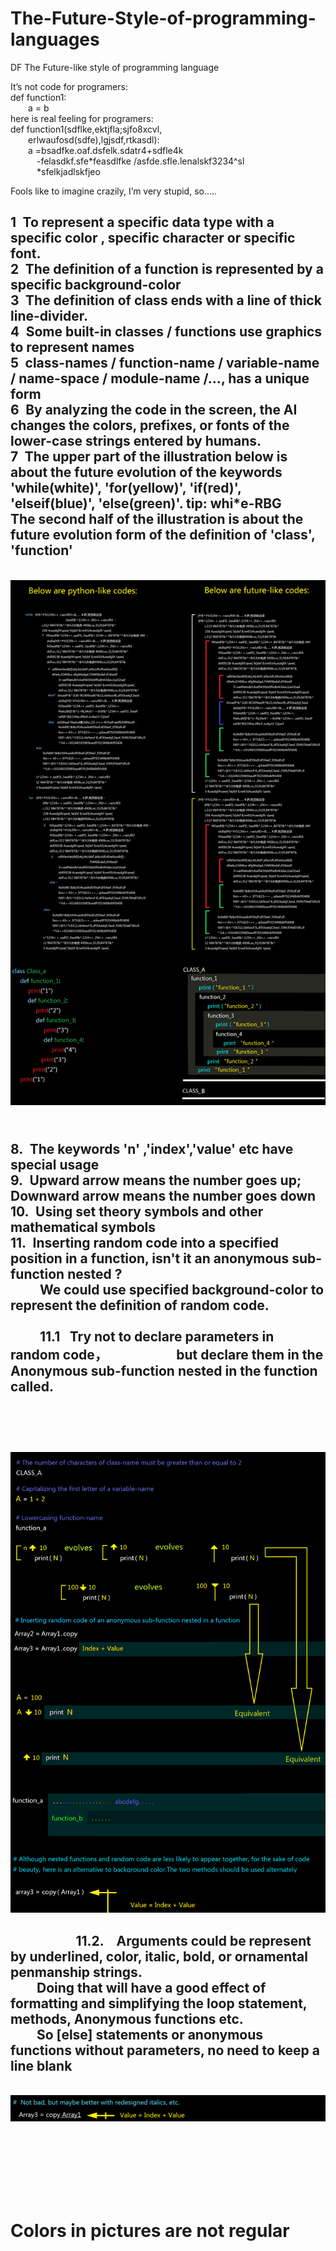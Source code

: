 # The-Future-Style-of-programming-languages
DF
The Future-like style of programming language

It’s not code for programers:  <br>
def  function1:  <br>
&ensp;&ensp;&ensp;&ensp;a = b  <br>
here is real feeling for programers:  <br>
def function1(sdflke,ektjfla;sjfo8xcvl,  <br>
&ensp;&ensp;&ensp;&ensp;erlwaufosd(sdfe),lgjsdf,rtkasdl):  <br>
&ensp;&ensp;&ensp;&ensp;a =bsadfke.oaf.dsfelk.sdatr4+sdfle4k  <br>
&ensp;&ensp;&ensp;&ensp;&ensp;&ensp;-felasdkf.sfe*feasdlfke /asfde.sfle.lenalskf3234^sl  <br>
&ensp;&ensp;&ensp;&ensp;&ensp;&ensp;*sfelkjadlskfjeo  <br>


Fools like to imagine crazily,  I’m very stupid,  so…..  <br>
<h2>
1&ensp;To represent a specific data type with a specific  color , specific character or specific font.  <br>
2&ensp;The definition of a function is represented by a specific  background-color<br>
3&ensp;The definition of class ends with a line of thick line-divider.<br>
4&ensp;Some built-in classes / functions use graphics to represent names<br>
5&ensp;class-names / function-name / variable-name / name-space / module-name /…,  has a unique form<br>
6&ensp;By analyzing the code in the screen, the AI changes the colors, prefixes, or fonts of the lower-case strings entered by humans.<br>
7&ensp;The upper part of the illustration below is about the future evolution of the keywords 'while(white)', 'for(yellow)', 'if(red)', 'elseif(blue)', 'else(green)'.   tip: whi*e-RBG<br>
The second half of the illustration is about  the future evolution form of the definition of 'class', 'function'</h2> <br>
<img src="https://github.com/luyouqi/The-Future-Style-of-programming-languages/blob/master/code-style.png" /><br>

<h2><br>
8.&ensp;The keywords 'n' ,'index','value' etc have special usage<br>
9.&ensp;Upward arrow means the number goes up; Downward arrow means the number goes down<br>
10.&ensp;Using set theory symbols and other mathematical symbols<br>
11.&ensp;Inserting random code into a specified position in a function, isn't it an anonymous sub-function nested ?<br>
   &ensp;&ensp;&ensp;&ensp; We could use specified background-color to represent the definition of random code.<br><br>
   &ensp;&ensp;&ensp;&ensp; 11.1 &ensp;Try not to declare parameters in random code，
   &ensp;&ensp;&ensp;&ensp; &ensp;&ensp;&ensp;&ensp;&ensp; but declare them in the Anonymous sub-function nested in the function called.<br>
   <br><br><br>
</h2>
<img src="https://github.com/luyouqi/The-Future-Style-of-programming-languages/blob/master/code-style1.png" /><br>
<h2>
   &ensp;&ensp;&ensp;&ensp; &ensp;&ensp;&ensp;&ensp;&ensp; 11.2. &ensp; Arguments could be represent by underlined, color, italic, bold, or ornamental penmanship strings.<br>
&ensp;&ensp;&ensp;&ensp;Doing that will have a good effect of formatting and simplifying the loop statement, methods, Anonymous functions etc.<br>
&ensp;&ensp;&ensp;&ensp;So [else] statements or anonymous functions without parameters, no need to keep a line blank
</h2><br>
<img src="https://github.com/luyouqi/The-Future-Style-of-programming-languages/blob/master/code-style-2.png" /><br>


<br><br><br><br><br>
&ensp;&ensp;<h1>Colors in pictures are not regular</h1>



